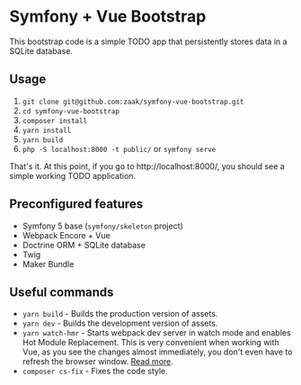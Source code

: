 Symfony + Vue Bootstrap
=======================

This bootstrap code is a simple TODO app that persistently stores data in a SQLite database.

## Usage

 1. `git clone git@github.com:zaak/symfony-vue-bootstrap.git`
 2. `cd symfony-vue-bootstrap`
 3. `composer install`
 4. `yarn install`
 5. `yarn build`
 6. `php -S localhost:8000 -t public/` or `symfony serve`
 
 That's it. At this point, if you go to http://localhost:8000/, you should see a simple working TODO application.

## Preconfigured features

 - Symfony 5 base (`symfony/skeleton` project)
 - Webpack Encore + Vue
 - Doctrine ORM + SQLite database
 - Twig
 - Maker Bundle

## Useful commands

 - `yarn build` - Builds the production version of assets.
 - `yarn dev` - Builds the development version of assets.
 - `yarn watch-hmr` - Starts webpack dev server in watch mode and enables Hot Module Replacement. This is very convenient when working with Vue, as you see the changes almost immediately, you don't even have to refresh the browser window. [Read more](https://symfony.com/doc/current/frontend/encore/dev-server.html).
 - `composer cs-fix` - Fixes the code style.
